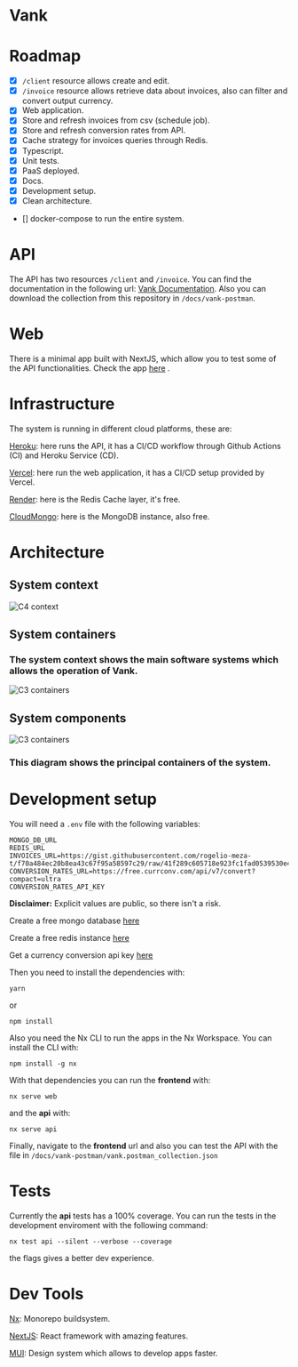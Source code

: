 # Vank

# Roadmap

- [x] `/client` resource allows create and edit.
- [x] `/invoice` resource allows retrieve data about invoices, also can filter and convert output currency.
- [x] Web application.
- [x] Store and refresh invoices from csv (schedule job).
- [x] Store and refresh conversion rates from API.
- [x] Cache strategy for invoices queries through Redis.
- [x] Typescript.
- [x] Unit tests.
- [x] PaaS deployed.
- [x] Docs.
- [x] Development setup.
- [x] Clean architecture.
- [] docker-compose to run the entire system.

# API

The API has two resources `/client` and `/invoice`. You can find the documentation in the following url: [Vank Documentation](https://documenter.getpostman.com/view/20338556/UVysxbYr). Also you can download the collection from this repository in `/docs/vank-postman`.

# Web

There is a minimal app built with NextJS, which allow you to test some of the API
functionalities. Check the app [here](https://vank.vercel.app/) .

# Infrastructure

The system is running in different cloud platforms, these are:

[Heroku](https://www.heroku.com/): here runs the API, it has a CI/CD workflow through Github Actions (CI) and Heroku Service (CD).

[Vercel](https://vercel.com/): here run the web application, it has a CI/CD setup provided by Vercel.

[Render](https://render.com/): here is the Redis Cache layer, it's free.

[CloudMongo](https://www.mongodb.com/es/cloud/atlas/register): here is the MongoDB instance, also free.

# Architecture

## System context

![C4 context](docs/images/vank-c4-context.png?raw=true)

## System containers

### The system context shows the main software systems which allows the operation of Vank.

![C3 containers](docs/images/vank-c3-containers.png?raw=true)

## System components

![C3 containers](docs/images/vank-c2-components.png?raw=true)

### This diagram shows the principal containers of the system.

# Development setup

You will need a `.env` file with the following variables:

```
MONGO_DB_URL
REDIS_URL
INVOICES_URL=https://gist.githubusercontent.com/rogelio-meza-t/f70a484ec20b8ea43c67f95a58597c29/raw/41f289c605718e923fc1fad0539530e4d0413a90/invoices.csv
CONVERSION_RATES_URL=https://free.currconv.com/api/v7/convert?compact=ultra
CONVERSION_RATES_API_KEY
```

**Disclaimer:** Explicit values are public, so there isn't a risk.

Create a free mongo database [here](https://www.mongodb.com/es/cloud/atlas/register)

Create a free redis instance [here](https://render.com/)

Get a currency conversion api key [here](https://free.currencyconverterapi.com/)

Then you need to install the dependencies with:

```
yarn
```

or

```
npm install
```

Also you need the Nx CLI to run the apps in the Nx Workspace. You can install the CLI with:

```
npm install -g nx
```

With that dependencies you can run the **frontend** with:

```
nx serve web
```

and the **api** with:

```
nx serve api
```

Finally, navigate to the **frontend** url and also you can test the API with the file in `/docs/vank-postman/vank.postman_collection.json`

# Tests

Currently the **api** tests has a 100% coverage. You can run the tests in the development enviroment with the following command:

```
nx test api --silent --verbose --coverage
```

the flags gives a better dev experience.

# Dev Tools

[Nx](https://nx.dev): Monorepo buildsystem.

[NextJS](https://nextjs.org/): React framework with amazing features.

[MUI](https://mui.com/): Design system which allows to develop apps faster.

